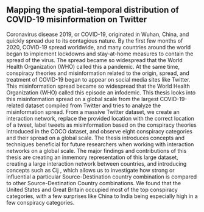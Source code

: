 ## Mapping the spatial-temporal distribution of COVID-19 misinformation on Twitter

Coronavirus disease 2019, or COVID-19, originated in Wuhan, China, and
quickly spread due to its contagious nature. By the first few months of 2020,
COVID-19 spread worldwide, and many countries around the world began
to implement lockdowns and stay-at-home measures to contain the spread
of the virus. The spread became so widespread that the World Health Organization (WHO) called this a pandemic. At the same time, conspiracy
theories and misinformation related to the origin, spread, and treatment of
COVID-19 began to appear on social media sites like Twitter. This misinformation spread became so widespread that the World Health Organization
(WHO) called this episode an infodemic. This thesis looks into this misinformation spread on a global scale from the largest COVID-19-related dataset
compiled from Twitter and tries to analyze the misinformation spread.
From a massive Twitter dataset, we create an interaction network, replace the provided location with the correct location of a tweet, label tweets
as misinformation based on the conspiracy theories introduced in the COCO
dataset, and observe eight conspiracy categories and their spread on a
global scale. The thesis introduces concepts and techniques beneficial for
future researchers when working with interaction networks on a global
scale.
The major findings and contributions of this thesis are creating an inmemory representation of this large dataset, creating a large interaction
network between countries, and introducing concepts such as Cij , which allows us to investigate how strong or influential a particular Source-Destination
country combination is compared to other Source-Destination Country combinations. We found that the United States and Great Britain occupied
most of the top conspiracy categories, with a few surprises like China to
India being especially high in a few conspiracy categories.
